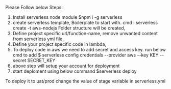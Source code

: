 Please Follow below Steps: 

1. Install serverless node module 
$npm i -g serverless
2. create serverless template, Boilerplate to start with.
cmd  : serverless create -t aws-nodejs
Folder structure will be created,
3. Define project specific url/function-name, remove unwanted content from serverless yml file.
4. Define your project specific code in lambda,
5. To deploy code in aws we need to add secret and access key. run below cmd to add
$ serverless config credentials --provider aws --key KEY --secret SECRET_KEY
6. above step will setup your account for deployment
7. start deploment using below command
$serverless deploy

To deploy it to uat/prod change the value of stage variable in serverless.yml
